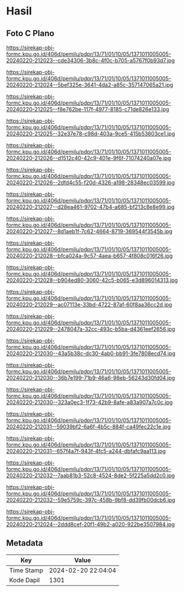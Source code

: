 # Hasil

## Foto C Plano

https://sirekap-obj-formc.kpu.go.id/406d/pemilu/pdpr/13/71/01/10/05/1371011005005-20240220-212023--cde34306-3b8c-4f0c-b705-a5767f0b93d7.jpg

https://sirekap-obj-formc.kpu.go.id/406d/pemilu/pdpr/13/71/01/10/05/1371011005005-20240220-212024--5bef325e-3641-4da2-a85c-357147065a21.jpg

https://sirekap-obj-formc.kpu.go.id/406d/pemilu/pdpr/13/71/01/10/05/1371011005005-20240220-212025--f8e762be-117f-4977-8185-c71de826e133.jpg

https://sirekap-obj-formc.kpu.go.id/406d/pemilu/pdpr/13/71/01/10/05/1371011005005-20240220-212025--32e37e78-c98d-403a-9ce5-415b53603ce1.jpg

https://sirekap-obj-formc.kpu.go.id/406d/pemilu/pdpr/13/71/01/10/05/1371011005005-20240220-212026--d1512c40-42c9-401e-9f6f-71074240a07e.jpg

https://sirekap-obj-formc.kpu.go.id/406d/pemilu/pdpr/13/71/01/10/05/1371011005005-20240220-212026--2dfd4c55-f20d-4326-a198-28348ec03599.jpg

https://sirekap-obj-formc.kpu.go.id/406d/pemilu/pdpr/13/71/01/10/05/1371011005005-20240220-212027--d28ea461-9702-47b4-a685-bf213c8e8e99.jpg

https://sirekap-obj-formc.kpu.go.id/406d/pemilu/pdpr/13/71/01/10/05/1371011005005-20240220-212027--8d1aeb1f-7c62-4664-8719-369544f3545b.jpg

https://sirekap-obj-formc.kpu.go.id/406d/pemilu/pdpr/13/71/01/10/05/1371011005005-20240220-212028--bfca024a-9c57-4aea-b657-4f808c016f26.jpg

https://sirekap-obj-formc.kpu.go.id/406d/pemilu/pdpr/13/71/01/10/05/1371011005005-20240220-212028--b904ed80-3060-42c5-b065-e3d896014313.jpg

https://sirekap-obj-formc.kpu.go.id/406d/pemilu/pdpr/13/71/01/10/05/1371011005005-20240220-212029--ac07113e-33bd-4722-87af-60f8aa36cc2d.jpg

https://sirekap-obj-formc.kpu.go.id/406d/pemilu/pdpr/13/71/01/10/05/1371011005005-20240220-212029--2478047a-32cc-493c-b5ba-d4361eef2656.jpg

https://sirekap-obj-formc.kpu.go.id/406d/pemilu/pdpr/13/71/01/10/05/1371011005005-20240220-212030--43a5b38c-dc30-4ab0-bb91-3fe7808ecd74.jpg

https://sirekap-obj-formc.kpu.go.id/406d/pemilu/pdpr/13/71/01/10/05/1371011005005-20240220-212030--36b7e199-71b9-46a6-98eb-56243d30fd04.jpg

https://sirekap-obj-formc.kpu.go.id/406d/pemilu/pdpr/13/71/01/10/05/1371011005005-20240220-212030--323a0ec3-1f73-42b9-8afe-a83a907a7c0c.jpg

https://sirekap-obj-formc.kpu.go.id/406d/pemilu/pdpr/13/71/01/10/05/1371011005005-20240220-212031--59039bf2-6a6f-4b5c-884f-ca49fec22c1e.jpg

https://sirekap-obj-formc.kpu.go.id/406d/pemilu/pdpr/13/71/01/10/05/1371011005005-20240220-212031--657f4a7f-943f-4fc5-a244-dbfafc9aa113.jpg

https://sirekap-obj-formc.kpu.go.id/406d/pemilu/pdpr/13/71/01/10/05/1371011005005-20240220-212032--7aab81b3-52c8-4524-8de2-5f225a5dd2c0.jpg

https://sirekap-obj-formc.kpu.go.id/406d/pemilu/pdpr/13/71/01/10/05/1371011005005-20240220-212032--59e5759c-397c-458b-9bf8-dd39fb00dcb6.jpg

https://sirekap-obj-formc.kpu.go.id/406d/pemilu/pdpr/13/71/01/10/05/1371011005005-20240220-212024--2ddd8cef-20f1-49b2-a020-922be3507984.jpg


## Metadata

| Key        | Value               |
| ---------- | ------------------- |
| Time Stamp | 2024-02-20 22:04:04 |
| Kode Dapil | 1301                |



